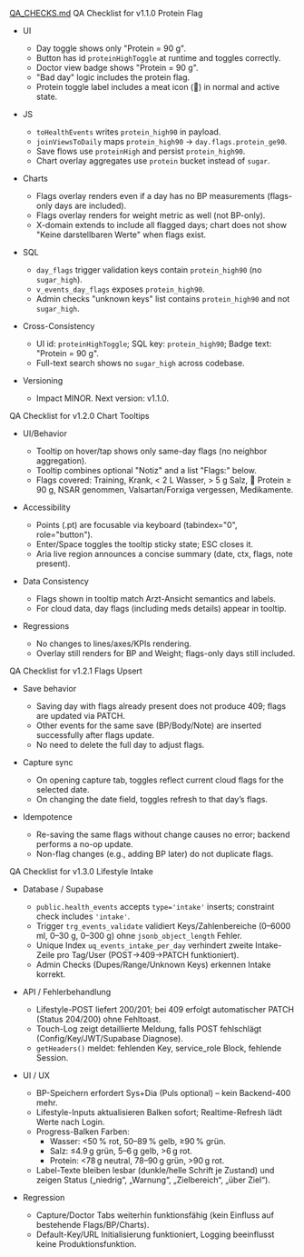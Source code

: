 [QA_CHECKS.md](https://github.com/user-attachments/files/22440710/QA_CHECKS.md)
QA Checklist for v1.1.0 Protein Flag

- UI
  - Day toggle shows only "Protein = 90 g".
  - Button has id `proteinHighToggle` at runtime and toggles correctly.
  - Doctor view badge shows "Protein = 90 g".
  - "Bad day" logic includes the protein flag.
  - Protein toggle label includes a meat icon (🍗) in normal and active state.

- JS
  - `toHealthEvents` writes `protein_high90` in payload.
  - `joinViewsToDaily` maps `protein_high90` → `day.flags.protein_ge90`.
  - Save flows use `proteinHigh` and persist `protein_high90`.
  - Chart overlay aggregates use `protein` bucket instead of `sugar`.

- Charts
  - Flags overlay renders even if a day has no BP measurements (flags-only days are included).
  - Flags overlay renders for weight metric as well (not BP-only).
  - X-domain extends to include all flagged days; chart does not show "Keine darstellbaren Werte" when flags exist.

- SQL
  - `day_flags` trigger validation keys contain `protein_high90` (no `sugar_high`).
  - `v_events_day_flags` exposes `protein_high90`.
  - Admin checks "unknown keys" list contains `protein_high90` and not `sugar_high`.

- Cross-Consistency
  - UI id: `proteinHighToggle`; SQL key: `protein_high90`; Badge text: "Protein = 90 g".
  - Full-text search shows no `sugar_high` across codebase.

- Versioning
  - Impact MINOR. Next version: v1.1.0.


QA Checklist for v1.2.0 Chart Tooltips

- UI/Behavior
  - Tooltip on hover/tap shows only same-day flags (no neighbor aggregation).
  - Tooltip combines optional "Notiz" and a list "Flags:" below.
  - Flags covered: Training, Krank, < 2 L Wasser, > 5 g Salz, 🍗 Protein ≥ 90 g, NSAR genommen, Valsartan/Forxiga vergessen, Medikamente.

- Accessibility
  - Points (.pt) are focusable via keyboard (tabindex="0", role="button").
  - Enter/Space toggles the tooltip sticky state; ESC closes it.
  - Aria live region announces a concise summary (date, ctx, flags, note present).

- Data Consistency
  - Flags shown in tooltip match Arzt-Ansicht semantics and labels.
  - For cloud data, day flags (including meds details) appear in tooltip.

- Regressions
  - No changes to lines/axes/KPIs rendering.
  - Overlay still renders for BP and Weight; flags-only days still included.

QA Checklist for v1.2.1 Flags Upsert

- Save behavior
  - Saving day with flags already present does not produce 409; flags are updated via PATCH.
  - Other events for the same save (BP/Body/Note) are inserted successfully after flags update.
  - No need to delete the full day to adjust flags.

- Capture sync
  - On opening capture tab, toggles reflect current cloud flags for the selected date.
  - On changing the date field, toggles refresh to that day’s flags.

- Idempotence
  - Re-saving the same flags without change causes no error; backend performs a no-op update.
  - Non-flag changes (e.g., adding BP later) do not duplicate flags.


QA Checklist for v1.3.0 Lifestyle Intake

- Database / Supabase
  - `public.health_events` accepts `type='intake'` inserts; constraint check includes `'intake'`.
  - Trigger `trg_events_validate` validiert Keys/Zahlenbereiche (0–6000 ml, 0–30 g, 0–300 g) ohne `jsonb_object_length` Fehler.
  - Unique Index `uq_events_intake_per_day` verhindert zweite Intake-Zeile pro Tag/User (POST→409→PATCH funktioniert).
  - Admin Checks (Dupes/Range/Unknown Keys) erkennen Intake korrekt.

- API / Fehlerbehandlung
  - Lifestyle-POST liefert 200/201; bei 409 erfolgt automatischer PATCH (Status 204/200) ohne Fehltoast.
  - Touch-Log zeigt detaillierte Meldung, falls POST fehlschlägt (Config/Key/JWT/Supabase Diagnose).
  - `getHeaders()` meldet: fehlenden Key, service_role Block, fehlende Session.

- UI / UX
  - BP-Speichern erfordert Sys+Dia (Puls optional) – kein Backend-400 mehr.
  - Lifestyle-Inputs aktualisieren Balken sofort; Realtime-Refresh lädt Werte nach Login.
  - Progress-Balken Farben:
    - Wasser: <50 % rot, 50–89 % gelb, ≥90 % grün.
    - Salz: ≤4.9 g grün, 5–6 g gelb, >6 g rot.
    - Protein: <78 g neutral, 78–90 g grün, >90 g rot.
  - Label-Texte bleiben lesbar (dunkle/helle Schrift je Zustand) und zeigen Status („niedrig“, „Warnung“, „Zielbereich“, „über Ziel“).

- Regression
  - Capture/Doctor Tabs weiterhin funktionsfähig (kein Einfluss auf bestehende Flags/BP/Charts).
  - Default-Key/URL Initialisierung funktioniert, Logging beeinflusst keine Produktionsfunktion.
